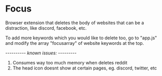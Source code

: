 # Focus
Browser extension that deletes the body of websites that can be a distraction, like discord, facebook, etc.

To add more keywords which you would like to delete too, go to "app.js" and modify the array "focusarray" of website keywords at the top.

_---------- known issues: ---------_
<ol>
  <li>Consumes way too much memory when deletes reddit</li>
  <li>The head icon doesnt show at certain pages, eg. discord, twitter, etc</li>
</ol>
